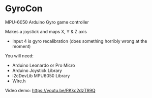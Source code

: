 # GyroCon
MPU-6050 Arduino Gyro game controller

Makes a joystick and maps X, Y & Z axis

- Input 4 is gyro recalibration (does something horribly wrong at the moment)

You will need:
- Arduino Leonardo or Pro Micro
- Arduino Joystick Library
- i2cDevLib MPU6050 Library
- Wire.h

Video demo:
https://youtu.be/RKkc2dzT99Q
